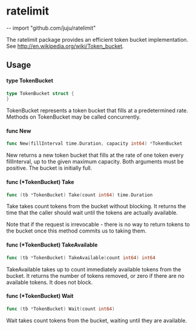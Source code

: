 # ratelimit
--
    import "github.com/juju/ratelimit"

The ratelimit package provides an efficient token bucket implementation. See
http://en.wikipedia.org/wiki/Token_bucket.

## Usage

#### type TokenBucket

```go
type TokenBucket struct {
}
```

TokenBucket represents a token bucket that fills at a predetermined rate.
Methods on TokenBucket may be called concurrently.

#### func  New

```go
func New(fillInterval time.Duration, capacity int64) *TokenBucket
```
New returns a new token bucket that fills at the rate of one token every
fillInterval, up to the given maximum capacity. Both arguments must be positive.
The bucket is initially full.

#### func (*TokenBucket) Take

```go
func (tb *TokenBucket) Take(count int64) time.Duration
```
Take takes count tokens from the bucket without blocking. It returns the time
that the caller should wait until the tokens are actually available.

Note that if the request is irrevocable - there is no way to return tokens to
the bucket once this method commits us to taking them.

#### func (*TokenBucket) TakeAvailable

```go
func (tb *TokenBucket) TakeAvailable(count int64) int64
```
TakeAvailable takes up to count immediately available tokens from the bucket. It
returns the number of tokens removed, or zero if there are no available tokens.
It does not block.

#### func (*TokenBucket) Wait

```go
func (tb *TokenBucket) Wait(count int64)
```
Wait takes count tokens from the bucket, waiting until they are available.
